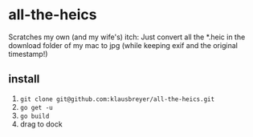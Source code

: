 # all-the-heics

Scratches my own (and my wife's) itch: Just convert all the *.heic in the download folder of my mac to jpg (while keeping exif and the original timestamp!)

## install

1. `git clone git@github.com:klausbreyer/all-the-heics.git`
1. `go get -u`
1. `go build`
1. drag to dock
